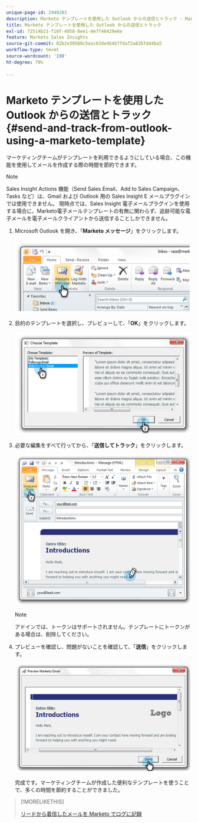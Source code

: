 ```yaml
---
unique-page-id: 2949283
description: Marketo テンプレートを使用した Outlook からの送信とトラック - Marketo ドキュメント - 製品ドキュメント
title: Marketo テンプレートを使用した Outlook からの送信とトラック
exl-id: 72514b21-f10f-4958-8ee1-0e7f46429e6e
feature: Marketo Sales Insights
source-git-commit: 02b2e39580c5eac63de4b4b7fdaf2a835fdd4ba5
workflow-type: tm+mt
source-wordcount: '198'
ht-degree: 70%

---
```


# Marketo テンプレートを使用した Outlook からの送信とトラック {#send-and-track-from-outlook-using-a-marketo-template}

マーケティングチームがテンプレートを利用できるようにしている場合、この機能を使用してメールを作成する際の時間を節約できます。

>[!NOTE]
>
>Sales Insight Actions 機能（Send Sales Email、Add to Sales Campaign、Tasks など）は、Gmail および Outlook 用の Sales Insight E メールプラグインでは使用できません。 現時点では、Sales Insight 電子メールプラグインを使用する場合に、Marketo電子メールテンプレートの有無に関わらず、追跡可能な電子メールを電子メールクライアントから送信することしかできません。

1. Microsoft Outlook を開き、「**Marketo メッセージ**」をクリックします。

   ![](assets/image2014-9-23-17-3a8-3a33.png)

1. 目的のテンプレートを選択し、プレビューして、「**OK**」をクリックします。

   ![](assets/image2014-9-23-17-3a8-3a45.png)

1. 必要な編集をすべて行ってから、「**送信してトラック**」をクリックします。

   ![](assets/image2014-9-23-17-3a8-3a58.png)

   >[!NOTE]
   >
   >アドインでは、トークンはサポートされません。テンプレートにトークンがある場合は、削除してください。

1. プレビューを確認し、問題がないことを確認して、「**送信**」をクリックします。

   ![](assets/image2014-9-23-17-3a9-3a11.png)

   完成です。マーケティングチームが作成した便利なテンプレートを使うことで、多くの時間を節約することができました。

>[!MORELIKETHIS]
>
>[リードから着信したメールを Marketo でログに記録](/help/marketo/product-docs/marketo-sales-insight/using-msi/log-inbound-mail-from-your-leads-in-marketo.md)
